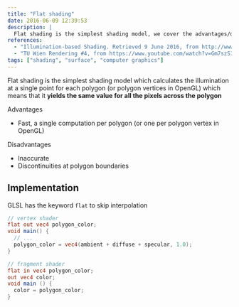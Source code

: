 ```yaml
---
title: "Flat shading"
date: 2016-06-09 12:39:53
description: |
  Flat shading is the simplest shading model, we cover the advantages/disadvantages and a simple implementation in GLSL.
references:
  - "Illumination-based Shading. Retrieved 9 June 2016, from http://www.di.ubi.pt/~agomes/cg/teoricas/07e-shading.pdf"
  - "TU Wien Rendering #4, from https://www.youtube.com/watch?v=Gm7szS1hQxs"
tags: ["shading", "surface", "computer graphics"]
---
```


Flat shading is the simplest shading model which calculates the illumination at a single point for each polygon (or polygon vertices in OpenGL) which means that it **yields the same value for all the pixels across the polygon**

Advantages

- Fast, a single computation per polygon (or one per polygon vertex in OpenGL)

Disadvantages

- Inaccurate
- Discontinuities at polygon boundaries

## Implementation

GLSL has the keyword `flat` to skip interpolation

```glsl
// vertex shader
flat out vec4 polygon_color;
void main() {
  // ...
  polygon_color = vec4(ambient + diffuse + specular, 1.0);
}

// fragment shader
flat in vec4 polygon_color;
out vec4 color;
void main () {
  color = polygon_color;
}
```

